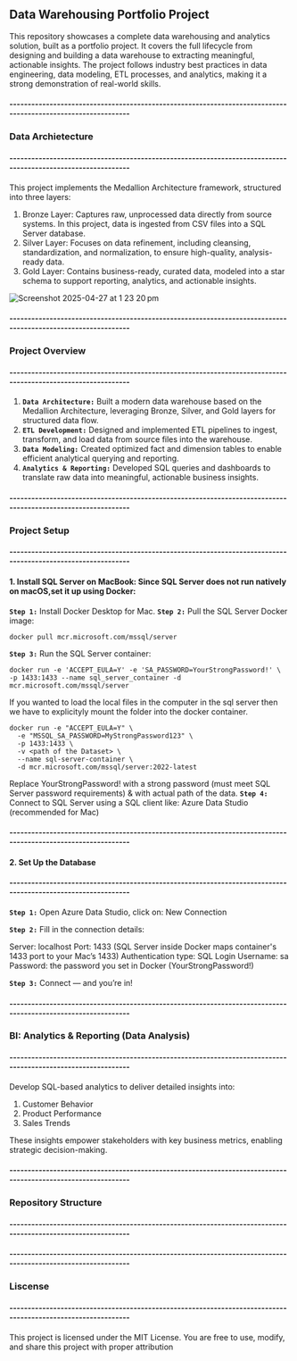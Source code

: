 ## Data Warehousing Portfolio Project
This repository showcases a complete data warehousing and analytics solution, built as a portfolio project.
It covers the full lifecycle from designing and building a data warehouse to extracting meaningful, actionable insights. The project follows industry best practices in data engineering, data modeling, ETL processes, and analytics, making it a strong demonstration of real-world skills.
#### -------------------------------------------------------------------------------------------------------------
### Data Archietecture 
#### -------------------------------------------------------------------------------------------------------------
This project implements the Medallion Architecture framework, structured into three layers:
1. Bronze Layer: Captures raw, unprocessed data directly from source systems. In this project, data is ingested from CSV files into a SQL Server database.
2. Silver Layer: Focuses on data refinement, including cleansing, standardization, and normalization, to ensure high-quality, analysis-ready data.
3. Gold Layer: Contains business-ready, curated data, modeled into a star schema to support reporting, analytics, and actionable insights.
   
![Screenshot 2025-04-27 at 1 23 20 pm](https://github.com/user-attachments/assets/8e7e7169-9194-4d33-b141-30c783679e4c)
#### -------------------------------------------------------------------------------------------------------------
### Project Overview
#### -------------------------------------------------------------------------------------------------------------
1. **`Data Architecture:`** Built a modern data warehouse based on the Medallion Architecture, leveraging Bronze, Silver, and Gold layers for structured data flow.
2. **`ETL Development:`** Designed and implemented ETL pipelines to ingest, transform, and load data from source files into the warehouse.
3. **`Data Modeling:`** Created optimized fact and dimension tables to enable efficient analytical querying and reporting.
4. **`Analytics & Reporting:`** Developed SQL queries and dashboards to translate raw data into meaningful, actionable business insights.
#### -------------------------------------------------------------------------------------------------------------
### Project Setup
#### -------------------------------------------------------------------------------------------------------------
#### 1. Install SQL Server on MacBook: Since SQL Server does not run natively on macOS,set it up using Docker:
**`Step 1:`** Install Docker Desktop for Mac.
**`Step 2:`** Pull the SQL Server Docker image:
```
docker pull mcr.microsoft.com/mssql/server
```
**`Step 3:`** Run the SQL Server container:
```
docker run -e 'ACCEPT_EULA=Y' -e 'SA_PASSWORD=YourStrongPassword!' \
-p 1433:1433 --name sql_server_container -d mcr.microsoft.com/mssql/server
```
If you wanted to load the local files in the computer in the sql server then we  have to explicityly mount the folder into the docker container.
```
docker run -e "ACCEPT_EULA=Y" \
  -e "MSSQL_SA_PASSWORD=MyStrongPassword123" \
  -p 1433:1433 \
  -v <path of the Dataset> \
  --name sql-server-container \
  -d mcr.microsoft.com/mssql/server:2022-latest

```
Replace YourStrongPassword! with a strong password (must meet SQL Server password requirements) & <path of the Dataset> with actual path of the data.
**`Step 4:`** Connect to SQL Server using a SQL client like: Azure Data Studio (recommended for Mac)
#### -------------------------------------------------------------------------------------------------------------
#### 2. Set Up the Database
#### -------------------------------------------------------------------------------------------------------------
**`Step 1:`** Open Azure Data Studio, click on: New Connection

**`Step 2:`** Fill in the connection details:

Server: localhost
Port: 1433 (SQL Server inside Docker maps container's 1433 port to your Mac’s 1433)
Authentication type: SQL Login
Username: sa
Password: the password you set in Docker (YourStrongPassword!)

**`Step 3:`** Connect — and you’re in!
#### -------------------------------------------------------------------------------------------------------------
### BI: Analytics & Reporting (Data Analysis)
#### -------------------------------------------------------------------------------------------------------------
Develop SQL-based analytics to deliver detailed insights into:
1. Customer Behavior
2. Product Performance
3. Sales Trends
   
These insights empower stakeholders with key business metrics, enabling strategic decision-making.
#### -------------------------------------------------------------------------------------------------------------
### Repository Structure
#### -------------------------------------------------------------------------------------------------------------


#### -------------------------------------------------------------------------------------------------------------
### Liscense
#### -------------------------------------------------------------------------------------------------------------
This project is licensed under the MIT License. You are free to use, modify, and share this project with proper attribution
